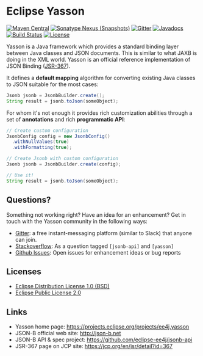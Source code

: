 # Eclipse Yasson

[![Maven Central](https://img.shields.io/maven-central/v/org.eclipse/yasson.svg?label=Maven%20Central)](https://mvnrepository.com/artifact/org.eclipse/yasson)
[![Sonatype Nexus (Snapshots)](https://img.shields.io/nexus/s/https/oss.sonatype.org/org.eclipse/yasson.svg)](https://oss.sonatype.org/content/repositories/snapshots/org/eclipse/yasson/)
[![Gitter](https://badges.gitter.im/eclipse/yasson.svg)](https://gitter.im/eclipse/yasson)
[![Javadocs](https://www.javadoc.io/badge/org.eclipse/yasson.svg)](https://www.javadoc.io/doc/org.eclipse/yasson)
[![Build Status](https://travis-ci.org/eclipse-ee4j/yasson.svg?branch=master)](https://travis-ci.org/eclipse-ee4j/yasson)
[![License](https://img.shields.io/badge/License-EPL%201.0-green.svg)](https://opensource.org/licenses/EPL-1.0)

Yasson is a Java framework which provides a standard binding layer between Java classes and JSON documents. This is similar to what JAXB is doing in the XML world. Yasson is an official reference implementation of JSON Binding ([JSR-367](https://jcp.org/en/jsr/detail?id=367)).

It defines a **default mapping** algorithm for converting existing Java classes to JSON suitable for the most cases:

```java
Jsonb jsonb = JsonbBuilder.create();
String result = jsonb.toJson(someObject);
```

For whom it's not enough it provides rich customization abilities through a set of **annotations** and rich **programmatic API**: 

```java
// Create custom configuration
JsonbConfig config = new JsonbConfig()
  .withNullValues(true)
  .withFormatting(true);

// Create Jsonb with custom configuration
Jsonb jsonb = JsonbBuilder.create(config);

// Use it!
String result = jsonb.toJson(someObject);
```

## Questions?

Something not working right? Have an idea for an enhancement? Get in touch with the Yasson community in the following ways:

- [Gitter](https://gitter.im/eclipse/yasson): a free instant-messaging platform (similar to Slack) that anyone can join.
- [Stackoverflow](https://stackoverflow.com/questions/tagged/yasson): As a question tagged `[jsonb-api]` and `[yasson]`
- [Github Issues](https://github.com/eclipse-ee4j/yasson/issues/new): Open issues for enhancement ideas or bug reports

## Licenses
- [Eclipse Distribution License 1.0 (BSD)](https://projects.eclipse.org/content/eclipse-distribution-license-1.0-bsd)
- [Eclipse Public License 2.0](https://projects.eclipse.org/content/eclipse-public-license-2.0)

## Links
- Yasson home page: https://projects.eclipse.org/projects/ee4j.yasson
- JSON-B official web site: http://json-b.net
- JSON-B API & spec project: https://github.com/eclipse-ee4j/jsonb-api
- JSR-367 page on JCP site: https://jcp.org/en/jsr/detail?id=367

